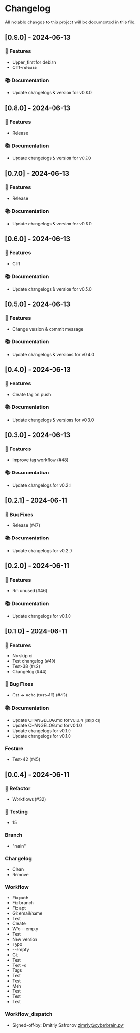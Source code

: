 # Changelog

All notable changes to this project will be documented in this file.

## [0.9.0] - 2024-06-13

### 🚀 Features

- Upper_first for debian
- Cliff-release

### 📚 Documentation

- Update changelogs & version for v0.8.0

## [0.8.0] - 2024-06-13

### 🚀 Features

- Release

### 📚 Documentation

- Update changelogs & version for v0.7.0

## [0.7.0] - 2024-06-13

### 🚀 Features

- Release

### 📚 Documentation

- Update changelogs & version for v0.6.0

## [0.6.0] - 2024-06-13

### 🚀 Features

- Cliff

### 📚 Documentation

- Update changelogs & version for v0.5.0

## [0.5.0] - 2024-06-13

### 🚀 Features

- Change version & commit message

### 📚 Documentation

- Update changelogs & versions for v0.4.0

## [0.4.0] - 2024-06-13

### 🚀 Features

- Create tag on push

### 📚 Documentation

- Update changelogs & versions for v0.3.0

## [0.3.0] - 2024-06-13

### 🚀 Features

- Improve tag workflow (#48)

### 📚 Documentation

- Update changelogs for v0.2.1

## [0.2.1] - 2024-06-11

### 🐛 Bug Fixes

- Release (#47)

### 📚 Documentation

- Update changelogs for v0.2.0

## [0.2.0] - 2024-06-11

### 🚀 Features

- Rm unused (#46)

### 📚 Documentation

- Update changelogs for v0.1.0

## [0.1.0] - 2024-06-11

### 🚀 Features

- No skip ci
- Test changelog (#40)
- Test-38 (#42)
- Changelog (#44)

### 🐛 Bug Fixes

- Cat -> echo (test-40) (#43)

### 📚 Documentation

- Update CHANGELOG.md for v0.0.4 [skip ci]
- Update CHANGELOG.md for v0.1.0
- Update changelogs for v0.1.0
- Update changelogs for v0.1.0

### Festure

- Test-42 (#45)

## [0.0.4] - 2024-06-11

### 🚜 Refactor

- Workflows (#32)

### 🧪 Testing

- 15

### Branch

- "main"

### Changelog

- Clean
- Remove

### Workflow

- Fix path
- Fix branch
- Fix apt
- Git email/name
- Test
- Create
- W/o --empty
- Test
- New version
- Typo
- --empty
- Git
- Test
- Test -s
- Tags
- Test
- Test
- Meh
- Test
- Test
- Test

### Workflow_dispatch

- Signed-off-by: Dmitriy Safronov <zimniy@cyberbrain.pw>

<!-- generated by git-cliff -->
